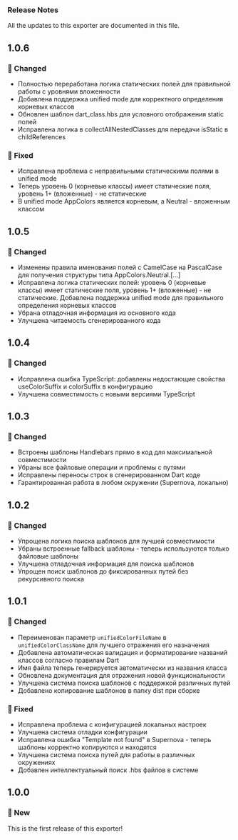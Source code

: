 ### Release Notes
All the updates to this exporter are documented in this file.

## 1.0.6

### 🔧 Changed

- Полностью переработана логика статических полей для правильной работы с уровнями вложенности
- Добавлена поддержка unified mode для корректного определения корневых классов
- Обновлен шаблон dart_class.hbs для условного отображения static полей
- Исправлена логика в collectAllNestedClasses для передачи isStatic в childReferences

### 🐛 Fixed

- Исправлена проблема с неправильными статическими полями в unified mode
- Теперь уровень 0 (корневые классы) имеет статические поля, уровень 1+ (вложенные) - не статические
- В unified mode AppColors является корневым, а Neutral - вложенным классом

## 1.0.5

### 🔧 Changed

- Изменены правила именования полей с CamelCase на PascalCase для получения структуры типа AppColors.Neutral.[...]
- Исправлена логика статических полей: уровень 0 (корневые классы) имеет статические поля, уровень 1+ (вложенные) - не статические. Добавлена поддержка unified mode для правильного определения корневых классов
- Убрана отладочная информация из основного кода
- Улучшена читаемость сгенерированного кода

## 1.0.4

### 🔧 Changed

- Исправлена ошибка TypeScript: добавлены недостающие свойства useColorSuffix и colorSuffix в конфигурацию
- Улучшена совместимость с новыми версиями TypeScript

## 1.0.3

### 🔧 Changed

- Встроены шаблоны Handlebars прямо в код для максимальной совместимости
- Убраны все файловые операции и проблемы с путями
- Исправлены переносы строк в сгенерированном Dart коде
- Гарантированная работа в любом окружении (Supernova, локально)

## 1.0.2

### 🔧 Changed

- Упрощена логика поиска шаблонов для лучшей совместимости
- Убраны встроенные fallback шаблоны - теперь используются только файловые шаблоны
- Улучшена отладочная информация для поиска шаблонов
- Упрощен поиск шаблонов до фиксированных путей без рекурсивного поиска

## 1.0.1

### 🔧 Changed

- Переименован параметр `unifiedColorFileName` в `unifiedColorClassName` для лучшего отражения его назначения
- Добавлена автоматическая валидация и форматирование названий классов согласно правилам Dart
- Имя файла теперь генерируется автоматически из названия класса
- Обновлена документация для отражения новой функциональности
- Улучшена система поиска шаблонов с поддержкой различных путей
- Добавлено копирование шаблонов в папку dist при сборке

### 🐛 Fixed

- Исправлена проблема с конфигурацией локальных настроек
- Улучшена система отладки конфигурации
- Исправлена ошибка "Template not found" в Supernova - теперь шаблоны корректно копируются и находятся
- Улучшена система поиска путей для работы в различных окружениях
- Добавлен интеллектуальный поиск .hbs файлов в системе

## 1.0.0

### 🚀 New

This is the first release of this exporter!